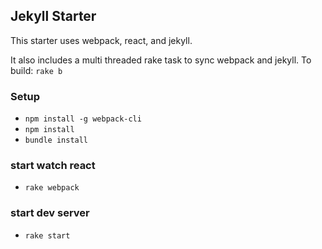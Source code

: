 ## Jekyll Starter

This starter uses webpack, react, and jekyll.

It also includes a multi threaded rake task to sync webpack and jekyll.
To build: `rake b`

### Setup

- `npm install -g webpack-cli`
- `npm install`
- `bundle install`

### start watch react

- `rake webpack`

### start dev server

- `rake start`
